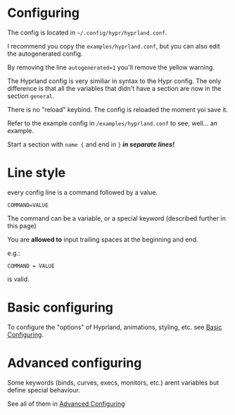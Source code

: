 # Configuring

The config is located in `~/.config/hypr/hyprland.conf`.

I recommend you copy the `examples/hyprland.conf`, but you can also edit the
autogenerated config.

By removing the line `autogenerated=1` you'll remove the yellow warning.

The Hyprland config is very similiar in syntax to the Hypr config. The only
difference is that all the variables that didn't have a section are now in the
section `general`.

There is no "reload" keybind. The config is reloaded the moment yoi save it.

Refer to the example config in `/examples/hyprland.conf` to see, well... an
example.

Start a section with `name {` and end in `}` ***in separate lines!***

# Line style

every config line is a command followed by a value.

```
COMMAND=VALUE
```

The command can be a variable, or a special keyword (described further in this
page)

You are **allowed to** input trailing spaces at the beginning and end.

e.g.:

```
COMMAND = VALUE
```

is valid.

# Basic configuring

To configure the "options" of Hyprland, animations, styling, etc. see
[Basic Configuring](https://github.com/hyprwm/Hyprland/wiki/Basic-Config).

# Advanced configuring

Some keywords (binds, curves, execs, monitors, etc.) arent variables but define
special behaviour.

See all of them in
[Advanced Configuring](https://github.com/hyprwm/Hyprland/wiki/Advanced-config)
